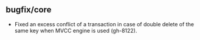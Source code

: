 ## bugfix/core

* Fixed an excess conflict of a transaction in case of double delete of the same key when MVCC engine is used (gh-8122).
